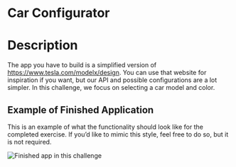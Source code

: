 
# Car Configurator

# Description

The app you have to build is a simplified version of https://www.tesla.com/modelx/design.
You can use that website for inspiration if you want, but our API and possible configurations are a lot simpler.
In this challenge, we focus on selecting a car model and color.

## Example of Finished Application

This is an example of what the functionality should look like for the completed exercise. If you’d like to mimic this style, feel free to do so, but it is not required.

![Finished app in this challenge](https://images.certificates.dev/roundup-1-screenshot.gif)
